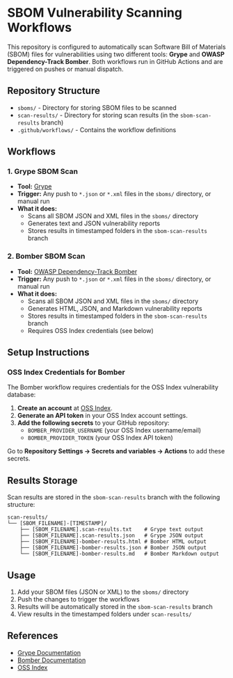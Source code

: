 # SBOM Vulnerability Scanning Workflows

This repository is configured to automatically scan Software Bill of Materials (SBOM) files for vulnerabilities using two different tools: **Grype** and **OWASP Dependency-Track Bomber**. Both workflows run in GitHub Actions and are triggered on pushes or manual dispatch.

## Repository Structure

- `sboms/` - Directory for storing SBOM files to be scanned
- `scan-results/` - Directory for storing scan results (in the `sbom-scan-results` branch)
- `.github/workflows/` - Contains the workflow definitions

## Workflows

### 1. Grype SBOM Scan

- **Tool:** [Grype](https://github.com/anchore/grype)
- **Trigger:** Any push to `*.json` or `*.xml` files in the `sboms/` directory, or manual run
- **What it does:**
  - Scans all SBOM JSON and XML files in the `sboms/` directory
  - Generates text and JSON vulnerability reports
  - Stores results in timestamped folders in the `sbom-scan-results` branch

### 2. Bomber SBOM Scan

- **Tool:** [OWASP Dependency-Track Bomber](https://github.com/devops-kung-fu/bomber)
- **Trigger:** Any push to `*.json` or `*.xml` files in the `sboms/` directory, or manual run
- **What it does:**
  - Scans all SBOM JSON and XML files in the `sboms/` directory
  - Generates HTML, JSON, and Markdown vulnerability reports
  - Stores results in timestamped folders in the `sbom-scan-results` branch
  - Requires OSS Index credentials (see below)

## Setup Instructions

### OSS Index Credentials for Bomber

The Bomber workflow requires credentials for the OSS Index vulnerability database:

1. **Create an account** at [OSS Index](https://ossindex.sonatype.org/).
2. **Generate an API token** in your OSS Index account settings.
3. **Add the following secrets** to your GitHub repository:
   - `BOMBER_PROVIDER_USERNAME` (your OSS Index username/email)
   - `BOMBER_PROVIDER_TOKEN` (your OSS Index API token)

Go to **Repository Settings → Secrets and variables → Actions** to add these secrets.

## Results Storage

Scan results are stored in the `sbom-scan-results` branch with the following structure:
```
scan-results/
└── [SBOM_FILENAME]-[TIMESTAMP]/
    ├── [SBOM_FILENAME].scan-results.txt    # Grype text output
    ├── [SBOM_FILENAME].scan-results.json   # Grype JSON output
    ├── [SBOM_FILENAME]-bomber-results.html # Bomber HTML output
    ├── [SBOM_FILENAME]-bomber-results.json # Bomber JSON output
    └── [SBOM_FILENAME]-bomber-results.md   # Bomber Markdown output
```

## Usage

1. Add your SBOM files (JSON or XML) to the `sboms/` directory
2. Push the changes to trigger the workflows
3. Results will be automatically stored in the `sbom-scan-results` branch
4. View results in the timestamped folders under `scan-results/`

## References

- [Grype Documentation](https://github.com/anchore/grype)
- [Bomber Documentation](https://github.com/devops-kung-fu/bomber)
- [OSS Index](https://ossindex.sonatype.org/)
